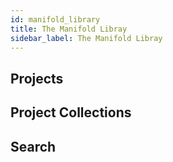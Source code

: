 ```yaml
---
id: manifold_library
title: The Manifold Libray
sidebar_label: The Manifold Libray
---
```


## Projects

## Project Collections

## Search